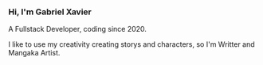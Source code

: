 ### Hi, I'm Gabriel Xavier 

A Fullstack Developer, coding since 2020.

I like to use my creativity creating storys and characters, so I'm Writter and Mangaka Artist.
